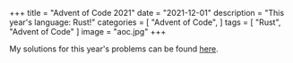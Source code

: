 +++
title = "Advent of Code 2021"
date = "2021-12-01"
description = "This year's language: Rust!"
categories = [
    "Advent of Code",
]
tags = [
    "Rust", "Advent of Code"
]
image = "aoc.jpg"
+++

My solutions for this year's problems can be found [here](https://github.com/mducharm/advent_of_code_2021).